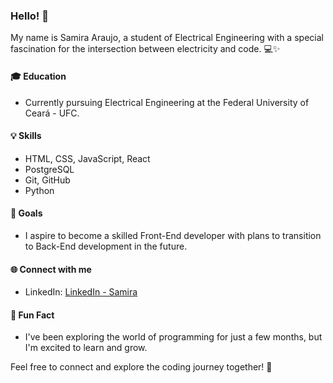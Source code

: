 ### Hello! 👋

My name is Samira Araujo, a student of Electrical Engineering with a special fascination for the intersection between electricity and code. 💻✨

#### 🎓 Education
- Currently pursuing Electrical Engineering at the Federal University of Ceará - UFC.

#### 💡 Skills
- HTML, CSS, JavaScript, React
- PostgreSQL
- Git, GitHub
- Python

#### 🚀 Goals
- I aspire to become a skilled Front-End developer with plans to transition to Back-End development in the future.

#### 🌐 Connect with me
- LinkedIn: [LinkedIn - Samira](https://www.linkedin.com/in/samira-araujo-76b802187/)

#### 🌱 Fun Fact
- I've been exploring the world of programming for just a few months, but I'm excited to learn and grow.

Feel free to connect and explore the coding journey together! 🚀
